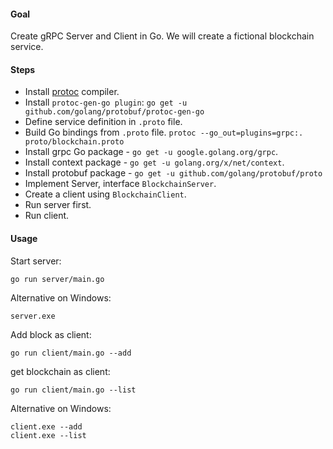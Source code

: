 #### Goal

Create gRPC Server and Client in Go. We will create a fictional blockchain service.

#### Steps

 - Install [protoc](https://github.com/google/protobuf/releases) compiler.
 - Install `protoc-gen-go plugin`: `go get -u github.com/golang/protobuf/protoc-gen-go`
 - Define service definition in `.proto` file.
 - Build Go bindings from `.proto` file. `protoc --go_out=plugins=grpc:. proto/blockchain.proto`
 - Install grpc Go package - `go get -u google.golang.org/grpc`.
 - Install context package - `go get -u golang.org/x/net/context`.
 - Install protobuf package - `go get -u github.com/golang/protobuf/proto`
 - Implement Server, interface `BlockchainServer`.
 - Create a client using `BlockchainClient`.
 - Run server first.
 - Run client.

#### Usage

Start server:
```
go run server/main.go
```
Alternative on Windows:
```
server.exe
```


Add block as client:
```
go run client/main.go --add
```

get blockchain as client:
```
go run client/main.go --list
```
Alternative on Windows:
```
client.exe --add
client.exe --list
```
